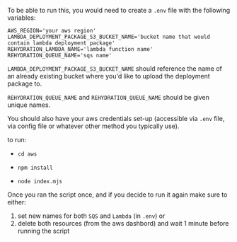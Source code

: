 To be able to run this, you would need to create a `.env` file with the following variables:
```
AWS_REGION='your aws region'
LAMBDA_DEPLOYMENT_PACKAGE_S3_BUCKET_NAME='bucket name that would contain lambda deployment package'
REHYDRATION_LAMBDA_NAME='lambda function name'
REHYDRATION_QUEUE_NAME='sqs name'
```


`LAMBDA_DEPLOYMENT_PACKAGE_S3_BUCKET_NAME` should reference the name of an already existing bucket where you'd like to upload the deployment package to.

`REHYDRATION_QUEUE_NAME` and `REHYDRATION_QUEUE_NAME` should be given unique names.

You should also have your aws credentials set-up (accessible via `.env` file, via config file or whatever other method you typically use).

to run:
- `cd aws`

- `npm install`

- `node index.mjs`

Once you ran the script once, and if you decide to run it again make sure to either:
1. set new names for both `SQS` and `Lambda` (in `.env`)
or
2. delete both resources (from the aws dashbord) and wait 1 minute before running the script
